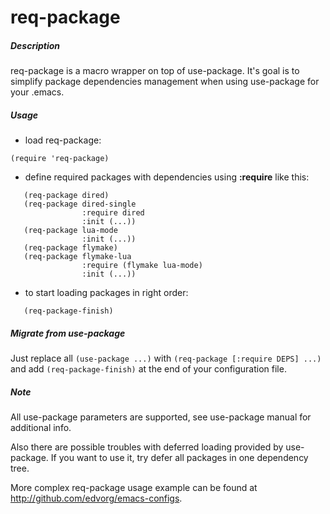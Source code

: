 req-package
===========

##### Description

req-package is a macro wrapper on top of use-package.
It's goal is to simplify package dependencies management
when using use-package for your .emacs.

##### Usage

* load req-package:

```elisp
(require 'req-package)
```

* define required packages with dependencies using **:require** like this:

```elisp
   (req-package dired)
   (req-package dired-single
                :require dired
                :init (...))
   (req-package lua-mode
                :init (...))
   (req-package flymake)
   (req-package flymake-lua
                :require (flymake lua-mode)
                :init (...))
```
* to start loading packages in right order:

```elisp
   (req-package-finish)
```

##### Migrate from use-package

Just replace all `(use-package ...)` with `(req-package [:require DEPS] ...)` and add `(req-package-finish)` at the end of your configuration file.

##### Note

All use-package parameters are supported, see use-package manual
for additional info.

Also there are possible troubles with deferred loading provided by use-package.
If you want to use it, try defer all packages in one dependency tree.

More complex req-package usage example can be found at http://github.com/edvorg/emacs-configs.
